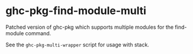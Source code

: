 # ghc-pkg-find-module-multi

Patched version of ghc-pkg which supports multiple modules for the find-module command.

See the `ghc-pkg-multi-wrapper` script for usage with stack.

